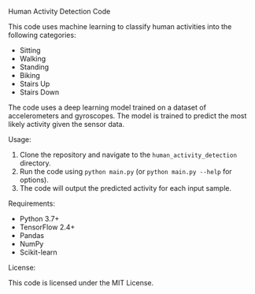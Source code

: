 Human Activity Detection Code

This code uses machine learning to classify human activities into the following categories:
- Sitting
- Walking
- Standing
- Biking
- Stairs Up
- Stairs Down

The code uses a deep learning model trained on a dataset of accelerometers and gyroscopes. The model is trained to predict the most likely activity given the sensor data.

Usage:

1. Clone the repository and navigate to the `human_activity_detection` directory.
2. Run the code using `python main.py` (or `python main.py --help` for options).
3. The code will output the predicted activity for each input sample.

Requirements:

* Python 3.7+
* TensorFlow 2.4+
* Pandas
* NumPy
* Scikit-learn

License:

This code is licensed under the MIT License.
